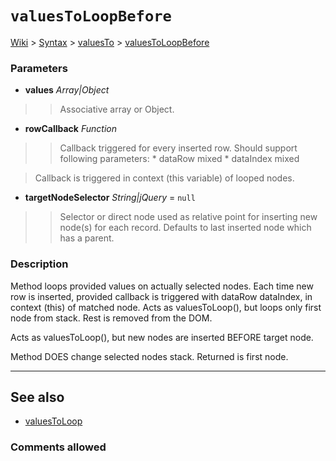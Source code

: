 # `valuesToLoopBefore` #
[Wiki](http://code.google.com/p/querytemplates/w/list) > [Syntax](Syntax.md) > [valuesTo](valuesToSyntax.md) > [valuesToLoopBefore](valuesToLoopBeforeMethodJS.md)
### Parameters ###
  * **values** _Array|Object_
> > Associative array or Object.
  * **rowCallback** _Function_
> > Callback triggered for every inserted row. Should support following  parameters:
      * dataRow mixed
      * dataIndex mixed

> Callback is triggered in context (this variable) of looped nodes.
  * **targetNodeSelector** _String|jQuery_ = `null`
> > Selector or direct node used as relative point for inserting new node(s) for  each record. Defaults to last inserted node which has a parent.


### Description ###
Method loops provided values on actually selected nodes. Each time new row is inserted, provided callback is triggered with dataRow dataIndex, in context (this) of matched node. Acts as valuesToLoop(), but loops only first node from stack. Rest is removed from the DOM.

Acts as valuesToLoop(), but new nodes are inserted BEFORE target node.

Method DOES change selected nodes stack. Returned is first node.


---


## See also ##
  * [valuesToLoop](valuesToLoopMethodJS.md)

### Comments allowed ###